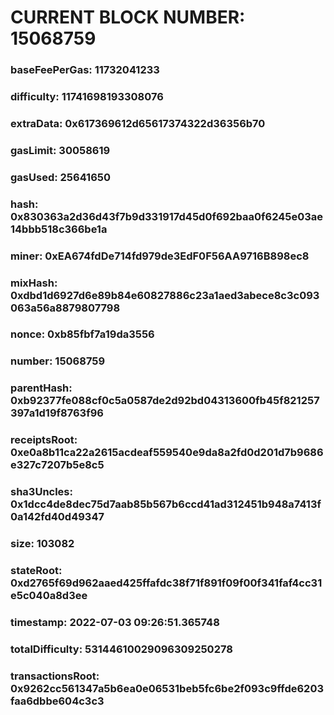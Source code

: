 # CURRENT BLOCK NUMBER: 15068759

### baseFeePerGas: 11732041233
### difficulty: 11741698193308076
### extraData: 0x617369612d65617374322d36356b70
### gasLimit: 30058619
### gasUsed: 25641650
### hash: 0x830363a2d36d43f7b9d331917d45d0f692baa0f6245e03ae14bbb518c366be1a
### miner: 0xEA674fdDe714fd979de3EdF0F56AA9716B898ec8
### mixHash: 0xdbd1d6927d6e89b84e60827886c23a1aed3abece8c3c093063a56a8879807798
### nonce: 0xb85fbf7a19da3556
### number: 15068759
### parentHash: 0xb92377fe088cf0c5a0587de2d92bd04313600fb45f821257397a1d19f8763f96
### receiptsRoot: 0xe0a8b11ca22a2615acdeaf559540e9da8a2fd0d201d7b9686e327c7207b5e8c5
### sha3Uncles: 0x1dcc4de8dec75d7aab85b567b6ccd41ad312451b948a7413f0a142fd40d49347
### size: 103082
### stateRoot: 0xd2765f69d962aaed425ffafdc38f71f891f09f00f341faf4cc31e5c040a8d3ee
### timestamp: 2022-07-03 09:26:51.365748
### totalDifficulty: 53144610029096309250278
### transactionsRoot: 0x9262cc561347a5b6ea0e06531beb5fc6be2f093c9ffde6203faa6dbbe604c3c3
